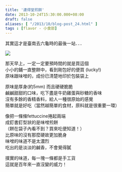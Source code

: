 ```yaml
---
title: '連得堂煎餅'
date: 2013-10-24T15:30:00.000+08:00
draft: false
aliases: [ "/2013/10/blog-post_24.html" ]
tags : [flavor - 小食部]
---
```


其實這才是臺南去六龜時的最後一站．．．  

[![](https://3.bp.blogspot.com/-Ud7IPymut14/XCRTyFqXGpI/AAAAAAAACDM/-CfYmLZujLE7DSYSYQnLxe51upTZ8KN2ACLcBGAs/s640/5.jpg)](https://3.bp.blogspot.com/-Ud7IPymut14/XCRTyFqXGpI/AAAAAAAACDM/-CfYmLZujLE7DSYSYQnLxe51upTZ8KN2ACLcBGAs/s1600/5.jpg)

那天早上，一定一定要預時間的就是買這個  
小小的鋪一直整餅中，看到剛包好的便買 (lucky!)  
原味跟味噌的，成份已清楚地印於包裝袋上  
  
原味是厚身(約5mm) 而且硬硬脆脆  
鹹鹹甜甜的口味，吃下盡是牛奶雞蛋與砂糖的香味  
沒有多餘的香精香料，給人一種很原始的感覺  
簡單就是好吃（當然越簡單的食材，原料就是很重要一環）  
  
像把一條條fettuccine捲起兩端  
成釘書釘型狀的是味噌煎餅  
（餅在袋子內看不到？買來吃便知道！）  
比原味的沒有那麼硬故更加脆身  
味噌的味道不是太濃烈  
吃出的是淡淡的鹹香，不會覺得膩  
  
  
撲實的味道，每一塊一條都是手工貨  
這就是百年來一直沒變的威力！